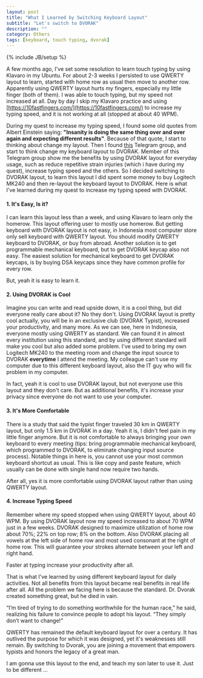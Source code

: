 ```yaml
---
layout: post
title: "What I Learned by Switching Keyboard Layout"
subtitle: "Let's switch to DVORAK"
description: ""
category: Others
tags: [keyboard, touch typing, dvorak]
---
```

{% include JB/setup %}

A few months ago, I've set some resolution to learn touch typing by using Klavaro in my Ubuntu. For about 2-3 weeks I persisted to use QWERTY layout to learn, started with home row as usual then move to another row. Apparently using QWERTY layout hurts my fingers, especially my little finger (both of them). I was able to touch typing, but my speed not increased at all. Day by day I skip my Klavaro practice and using [https://10fastfingers.com/](https://10fastfingers.com/) to increase my typing speed, and it is not working at all (stopped at about 40 WPM).

During my quest to increase my typing speed, I found some old quotes from Albert Einstein saying: **"Insanity is doing the same thing over and over again and expecting different results"**. Because of that quote, I start to thinking about change my layout. Then I found [this](https://t.me/DvorakIndonesia) Telegram group, and start to think change my keyboard layout to DVORAK. Member of this Telegram group show me the benefits by using DVORAK layout for everyday usage, such as reduce repetitive strain injuries (which i have during my quest), increase typing speed and the others. So I decided switching to DVORAK layout, to learn this layout I did spent some money to buy Logitech MK240 and then re-layout the keyboard layout to DVORAK. Here is what I've learned during my quest to increase my typing speed with DVORAK.

#### 1. It's Easy, Is it?
I can learn this layout less than a week, and using Klavaro to learn only the homerow. This layout offering user to mostly use homerow. But getting keyboard with DVORAK layout is not easy, in Indonesia most computer store only sell keyboard with QWERTY layout. You should modify QWERTY keyboard to DVORAK, or buy from abroad. Another solution is to get programmable mechanical keyboard, but to get DVORAK keycap also not easy. The easiest solution for mechanical keyboard to get DVORAK keycaps, is by buying DSA keycaps since they have common profile for every row.

But, yeah it is easy to learn it.

#### 2. Using DVORAK is Cool
Imagine you can write and read upside down, it is a cool thing, but did everyone really care about it? No they don't. Using DVORAK layout is pretty cool actually, you will be in an exclusive club (DVORAK Typist), increased your productivity, and many more. As we can see, here in Indonesia, everyone mostly using QWERTY as standard. We can found it in almost every institution using this standard, and by using different standard will make you cool but also added some problem. I've used to bring my own Logitech MK240 to the meeting room and change the input source to DVORAK **everytime** I attend the meeting. My colleague can't use my computer due to this different keyboard layout, also the IT guy who will fix problem in my computer. 

In fact, yeah it is cool to use DVORAK layout, but not everyone use this layout and they don't care. But as additional benefits, it's increase your privacy since everyone do not want to use your computer.

#### 3. It's More Comfortable
There is a study that said the typist finger traveled 30 km in QWERTY layout, but only 1.5 km in DVORAK in a day. Yeah it is, I didn't feel pain in my little finger anymore. But it is not comfortable to always bringing your own keyboard to every meeting (tips: bring programmable mechanical keyboard, which programmed to DVORAK, to eliminate changing input source process). Notable things in here is, you cannot use your most common keyboard shortcut as usual. This is like copy and paste feature, which usually can be done with single hand now require two hands.

After all, yes it is more comfortable using DVORAK layout rather than using QWERTY layout.

#### 4. Increase Typing Speed
Remember where my speed stopped when using QWERTY layout, about 40 WPM. By using DVORAK layout now my speed increased to about 70 WPM just in a few weeks. DVORAK designed to maximize utilization of home row about 70%; 22% on top row; 8% on the bottom. Also DVORAK placing all vowels at the left side of home row and most used consonant at the right of home row. This will guarantee your strokes alternate between your left and right hand.

Faster at typing increase your productivity after all.

That is what I've learned by using different keyboard layout for daily activities. Not all benefits from this layout became real benefits in real life after all. All the problem we facing here is because the standard. Dr. Dvorak created something great, but he died in vain.

“I’m tired of trying to do something worthwhile for the human race,” he said, realizing his failure to convince people to adopt his layout. “They simply don’t want to change!”

QWERTY has remained the default keyboard layout for over a century. It has outlived the purpose for which it was designed, yet it's weaknesses still remain. By switching to Dvorak, you are joining a movement that empowers typists and honors the legacy of a great man. 

I am gonna use this layout to the end, and teach my son later to use it. Just to be different ...
